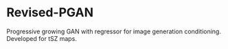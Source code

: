 # Revised-PGAN
Progressive growing GAN with regressor for image generation conditioning. Developed for tSZ maps.
